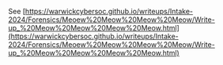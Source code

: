 See [https://warwickcybersoc.github.io/writeups/Intake-2024/Forensics/Meoew%20Meow%20Meow%20Meow/Write-up_%20Meow%20Meow%20Meow%20Meow.html](https://warwickcybersoc.github.io/writeups/Intake-2024/Forensics/Meoew%20Meow%20Meow%20Meow/Write-up_%20Meow%20Meow%20Meow%20Meow.html)
